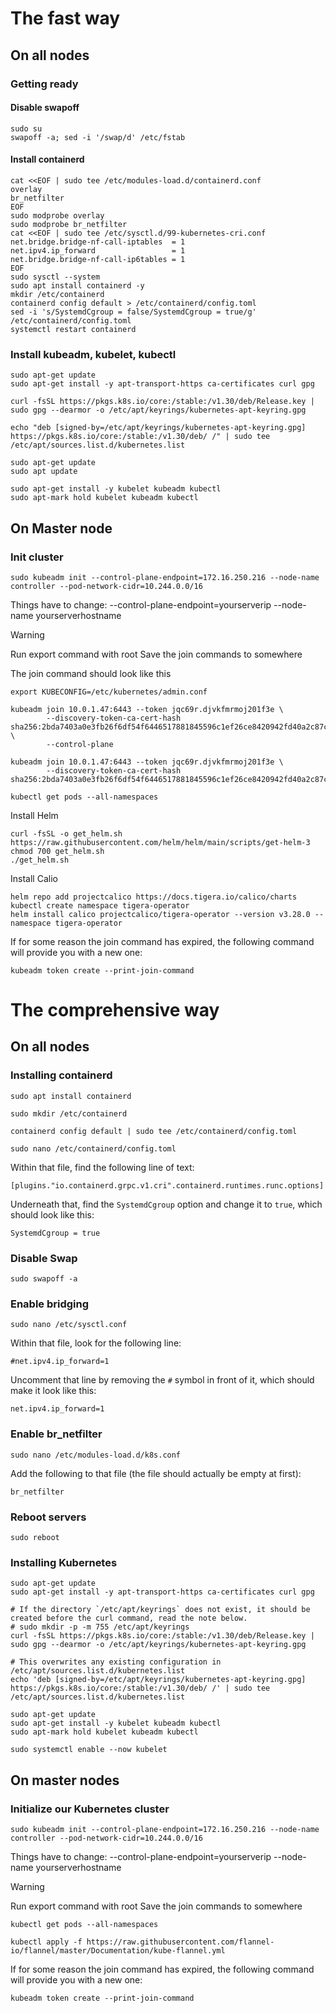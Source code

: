 # The fast way
## On all nodes
### Getting ready

#### Disable swapoff

```shell
sudo su
swapoff -a; sed -i '/swap/d' /etc/fstab
```
#### Install containerd

```shell
cat <<EOF | sudo tee /etc/modules-load.d/containerd.conf
overlay
br_netfilter
EOF
sudo modprobe overlay
sudo modprobe br_netfilter
cat <<EOF | sudo tee /etc/sysctl.d/99-kubernetes-cri.conf
net.bridge.bridge-nf-call-iptables  = 1
net.ipv4.ip_forward                 = 1
net.bridge.bridge-nf-call-ip6tables = 1
EOF
sudo sysctl --system
sudo apt install containerd -y
mkdir /etc/containerd
containerd config default > /etc/containerd/config.toml
sed -i 's/SystemdCgroup = false/SystemdCgroup = true/g' /etc/containerd/config.toml
systemctl restart containerd
```

### Install kubeadm, kubelet, kubectl

```shell
sudo apt-get update
sudo apt-get install -y apt-transport-https ca-certificates curl gpg
```

```shell
curl -fsSL https://pkgs.k8s.io/core:/stable:/v1.30/deb/Release.key | sudo gpg --dearmor -o /etc/apt/keyrings/kubernetes-apt-keyring.gpg
```

```shell
echo "deb [signed-by=/etc/apt/keyrings/kubernetes-apt-keyring.gpg] https://pkgs.k8s.io/core:/stable:/v1.30/deb/ /" | sudo tee /etc/apt/sources.list.d/kubernetes.list
```

```shell
sudo apt-get update
sudo apt update
```

```shell
sudo apt-get install -y kubelet kubeadm kubectl
sudo apt-mark hold kubelet kubeadm kubectl
```

## On Master node

### Init cluster

```shell
sudo kubeadm init --control-plane-endpoint=172.16.250.216 --node-name controller --pod-network-cidr=10.244.0.0/16
```

Things have to change: 
--control-plane-endpoint=yourserverip
--node-name yourserverhostname

> [!warning]
> Run export command with root 
> Save the join commands to somewhere

The join command should look like this

```shell
export KUBECONFIG=/etc/kubernetes/admin.conf

kubeadm join 10.0.1.47:6443 --token jqc69r.djvkfmrmoj201f3e \
        --discovery-token-ca-cert-hash sha256:2bda7403a0e3fb26f6df54f6446517881845596c1ef26ce8420942fd40a2c87c \
        --control-plane
        
kubeadm join 10.0.1.47:6443 --token jqc69r.djvkfmrmoj201f3e \
        --discovery-token-ca-cert-hash sha256:2bda7403a0e3fb26f6df54f6446517881845596c1ef26ce8420942fd40a2c87c

```

```shell
kubectl get pods --all-namespaces
```

Install Helm
```shell
curl -fsSL -o get_helm.sh https://raw.githubusercontent.com/helm/helm/main/scripts/get-helm-3
chmod 700 get_helm.sh
./get_helm.sh
```

Install Calio
```shell
helm repo add projectcalico https://docs.tigera.io/calico/charts
kubectl create namespace tigera-operator
helm install calico projectcalico/tigera-operator --version v3.28.0 --namespace tigera-operator
```

If for some reason the join command has expired, the following command will provide you with a new one:

```
kubeadm token create --print-join-command
```
# The comprehensive way
## On all nodes
### Installing containerd

```shell
sudo apt install containerd
```

```shell
sudo mkdir /etc/containerd
```

```shell
containerd config default | sudo tee /etc/containerd/config.toml
```

```shell
sudo nano /etc/containerd/config.toml
```

Within that file, find the following line of text:

```
[plugins."io.containerd.grpc.v1.cri".containerd.runtimes.runc.options]
```

Underneath that, find the `SystemdCgroup` option and change it to `true`, which should look like this:

```
SystemdCgroup = true
```

### Disable Swap

```shell
sudo swapoff -a
```

### Enable bridging

```shell
sudo nano /etc/sysctl.conf
```

Within that file, look for the following line:

```
#net.ipv4.ip_forward=1
```

Uncomment that line by removing the `#` symbol in front of it, which should make it look like this:

```
net.ipv4.ip_forward=1
```

### Enable br_netfilter

```shell
sudo nano /etc/modules-load.d/k8s.conf
```

Add the following to that file (the file should actually be empty at first):

```
br_netfilter
```

### Reboot servers

```shell
sudo reboot
```

### Installing Kubernetes

```shell
sudo apt-get update
sudo apt-get install -y apt-transport-https ca-certificates curl gpg
```

```shell
# If the directory `/etc/apt/keyrings` does not exist, it should be created before the curl command, read the note below.
# sudo mkdir -p -m 755 /etc/apt/keyrings
curl -fsSL https://pkgs.k8s.io/core:/stable:/v1.30/deb/Release.key | sudo gpg --dearmor -o /etc/apt/keyrings/kubernetes-apt-keyring.gpg
```

```shell
# This overwrites any existing configuration in /etc/apt/sources.list.d/kubernetes.list
echo 'deb [signed-by=/etc/apt/keyrings/kubernetes-apt-keyring.gpg] https://pkgs.k8s.io/core:/stable:/v1.30/deb/ /' | sudo tee /etc/apt/sources.list.d/kubernetes.list
```

```shell
sudo apt-get update
sudo apt-get install -y kubelet kubeadm kubectl
sudo apt-mark hold kubelet kubeadm kubectl
```

```shell
sudo systemctl enable --now kubelet
```

## On master nodes

### Initialize our Kubernetes cluster

```shell
sudo kubeadm init --control-plane-endpoint=172.16.250.216 --node-name controller --pod-network-cidr=10.244.0.0/16
```

Things have to change: 
--control-plane-endpoint=yourserverip
--node-name yourserverhostname

> [!warning]
> Run export command with root 
> Save the join commands to somewhere


```shell
kubectl get pods --all-namespaces
```

```shell
kubectl apply -f https://raw.githubusercontent.com/flannel-io/flannel/master/Documentation/kube-flannel.yml
```

If for some reason the join command has expired, the following command will provide you with a new one:

```
kubeadm token create --print-join-command
```